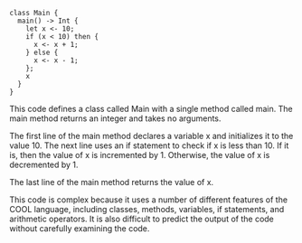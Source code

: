 ```cool
class Main {
  main() -> Int {
    let x <- 10;
    if (x < 10) then {
      x <- x + 1;
    } else {
      x <- x - 1;
    };
    x
  }
}
```

This code defines a class called Main with a single method called main. The main method returns an integer and takes no arguments.

The first line of the main method declares a variable x and initializes it to the value 10. The next line uses an if statement to check if x is less than 10. If it is, then the value of x is incremented by 1. Otherwise, the value of x is decremented by 1.

The last line of the main method returns the value of x.

This code is complex because it uses a number of different features of the COOL language, including classes, methods, variables, if statements, and arithmetic operators. It is also difficult to predict the output of the code without carefully examining the code.